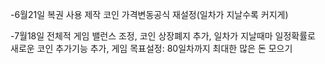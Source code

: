 

-6월21일
복권 사용 제작
코인 가격변동공식 재설정(일차가 지날수록 커지게)


-7월18일
전체적 게임 밸런스 조정, 코인 상장폐지 추가, 일차가 지날때마 일정확률로 새로운 코인 추가기능 추가, 
게임 목표설정: 80일차까지 최대한 많은 돈 모으기
